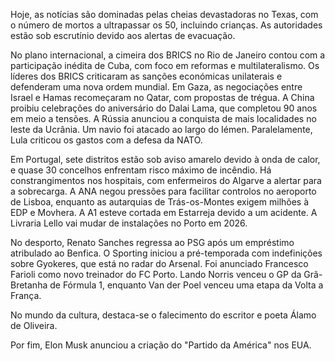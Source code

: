 Hoje, as notícias são dominadas pelas cheias devastadoras no Texas, com o número de mortos a ultrapassar os 50, incluindo crianças. As autoridades estão sob escrutínio devido aos alertas de evacuação.

No plano internacional, a cimeira dos BRICS no Rio de Janeiro contou com a participação inédita de Cuba, com foco em reformas e multilateralismo. Os líderes dos BRICS criticaram as sanções económicas unilaterais e defenderam uma nova ordem mundial. Em Gaza, as negociações entre Israel e Hamas recomeçaram no Qatar, com propostas de trégua. A China proibiu celebrações do aniversário do Dalai Lama, que completou 90 anos em meio a tensões. A Rússia anunciou a conquista de mais localidades no leste da Ucrânia. Um navio foi atacado ao largo do Iémen. Paralelamente, Lula criticou os gastos com a defesa da NATO.

Em Portugal, sete distritos estão sob aviso amarelo devido à onda de calor, e quase 30 concelhos enfrentam risco máximo de incêndio. Há constrangimentos nos hospitais, com enfermeiros do Algarve a alertar para a sobrecarga. A ANA negou pressões para facilitar controlos no aeroporto de Lisboa, enquanto as autarquias de Trás-os-Montes exigem milhões à EDP e Movhera. A A1 esteve cortada em Estarreja devido a um acidente. A Livraria Lello vai mudar de instalações no Porto em 2026.

No desporto, Renato Sanches regressa ao PSG após um empréstimo atribulado ao Benfica. O Sporting iniciou a pré-temporada com indefinições sobre Gyokeres, que está no radar do Arsenal. Foi anunciado Francesco Farioli como novo treinador do FC Porto. Lando Norris venceu o GP da Grã-Bretanha de Fórmula 1, enquanto Van der Poel venceu uma etapa da Volta a França.

No mundo da cultura, destaca-se o falecimento do escritor e poeta Álamo de Oliveira.

Por fim, Elon Musk anunciou a criação do "Partido da América" nos EUA.